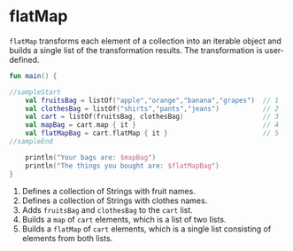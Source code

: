 # flatMap

`flatMap` transforms each element of a collection into an iterable object and builds a single list of the transformation
results. The transformation is user-defined.

```kotlin
fun main() {

//sampleStart
    val fruitsBag = listOf("apple","orange","banana","grapes")  // 1
    val clothesBag = listOf("shirts","pants","jeans")           // 2
    val cart = listOf(fruitsBag, clothesBag)                    // 3
    val mapBag = cart.map { it }                                // 4
    val flatMapBag = cart.flatMap { it }                        // 5
//sampleEnd

    println("Your bags are: $mapBag")
    println("The things you bought are: $flatMapBag")
}
```

1. Defines a collection of Strings with fruit names.
2. Defines a collection of Strings with clothes names.
3. Adds `fruitsBag` and `clothesBag` to the `cart` list.
4. Builds a `map` of `cart` elements, which is a list of two lists.
5. Builds a `flatMap` of `cart` elements, which is a single list consisting of elements from both lists.
